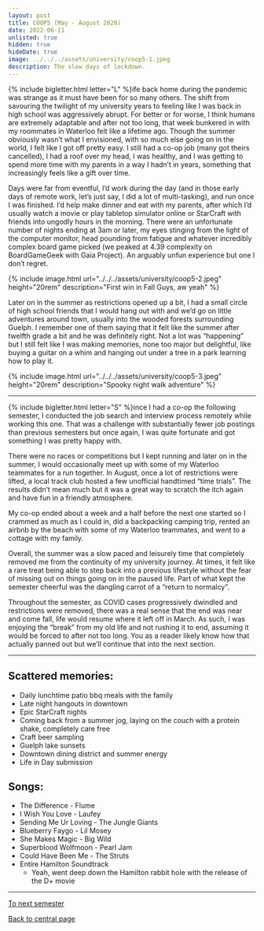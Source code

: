 ```yaml
---
layout: post
title: COOP5 (May - August 2020)
date: 2022-06-11
unlisted: true
hidden: true
hideDate: true
image: ../../../assets/university/coop5-1.jpeg
description: The slow days of lockdown.
---
```

{% include bigletter.html letter="L" %}ife back home during the pandemic was strange as it must have been for so many others. The shift from savouring the twilight of my university years to feeling like I was back in high school was aggressively abrupt. For better or for worse, I think humans are extremely adaptable and after not too long, that week bunkered in with my roommates in Waterloo felt like a lifetime ago. Though the summer obviously wasn’t what I envisioned, with so much else going on in the world, I felt like I got off pretty easy. I still had a co-op job (many got theirs cancelled), I had a roof over my head, I was healthy, and I was getting to spend more time with my parents in a way I hadn’t in years, something that increasingly feels like a gift over time.

Days were far from eventful, I’d work during the day (and in those early days of remote work, let’s just say, I did a lot of multi-tasking), and run once I was finished. I’d help make dinner and eat with my parents, after which I’d usually watch a movie or play tabletop simulator online or StarCraft with friends into ungodly hours in the morning. There were an unfortunate number of nights ending at 3am or later, my eyes stinging from the light of the computer monitor, head pounding from fatigue and whatever incredibly complex board game picked (we peaked at 4.39 complexity on BoardGameGeek with Gaia Project). An arguably unfun experience but one I don’t regret.

{% include image.html url="../../../assets/university/coop5-2.jpeg" height="20rem" description="First win in Fall Guys, aw yeah" %}

Later on in the summer as restrictions opened up a bit, I had a small circle of high school friends that I would hang out with and we’d go on little adventures around town, usually into the wooded forests surrounding Guelph. I remember one of them saying that it felt like the summer after twelfth grade a bit and he was definitely right. Not a lot was “happening” but I still felt like I was making memories, none too major but delightful, like buying a guitar on a whim and hanging out under a tree in a park learning how to play it.

{% include image.html url="../../../assets/university/coop5-3.jpeg" height="20rem" description="Spooky night walk adventure" %}

---

{% include bigletter.html letter="S" %}ince I had a co-op the following semester, I conducted the job search and interview process remotely while working this one. That was a challenge with substantially fewer job postings than previous semesters but once again, I was quite fortunate and got something I was pretty happy with.

There were no races or competitions but I kept running and later on in the summer, I would occasionally meet up with some of my Waterloo teammates for a run together. In August, once a lot of restrictions were lifted, a local track club hosted a few unofficial handtimed “time trials”. The results didn’t mean much but it was a great way to scratch the itch again and have fun in a friendly atmosphere.

My co-op ended about a week and a half before the next one started so I crammed as much as I could in, did a backpacking camping trip, rented an airbnb by the beach with some of my Waterloo teammates, and went to a cottage with my family.

Overall, the summer was a slow paced and leisurely time that completely removed me from the continuity of my university journey. At times, it felt like a rare treat being able to step back into a previous lifestyle without the fear of missing out on things going on in the paused life. Part of what kept the semester cheerful was the dangling carrot of a “return to normalcy”.

Throughout the semester, as COVID cases progressively dwindled and restrictions were removed, there was a real sense that the end was near and come fall, life would resume where it left off in March. As such, I was enjoying the “break” from my old life and not rushing it to end, assuming it would be forced to after not too long. You as a reader likely know how that actually panned out but we’ll continue that into the next section.


---

## Scattered memories:
* Daily lunchtime patio bbq meals with the family
* Late night hangouts in downtown
* Epic StarCraft nights
* Coming back from a summer jog, laying on the couch with a protein shake, completely care free
* Craft beer sampling
* Guelph lake sunsets
* Downtown dining district and summer energy
* Life in Day submission

## Songs:
* The Difference - Flume
* I Wish You Love - Laufey
* Sending Me Ur Loving - The Jungle Giants
* Blueberry Faygo - Lil Mosey
* She Makes Magic - Big Wild
* Superblood Wolfmoon - Pearl Jam
* Could Have Been Me - The Struts
* Entire Hamilton Soundtrack
    * Yeah, went deep down the Hamilton rabbit hole with the release of the D+ movie

---

[To next semester](https://nick-xie.github.io/blog/2022/06/11/coop6.html)

[Back to central page](https://nick-xie.github.io/blog/2022/06/11/this-was-university.html)
